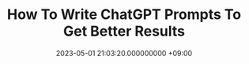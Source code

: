 ---
layout: post
title: How To Write ChatGPT Prompts To Get Better Results
date: 2023-05-01 21:03:20.000000000 +09:00
---